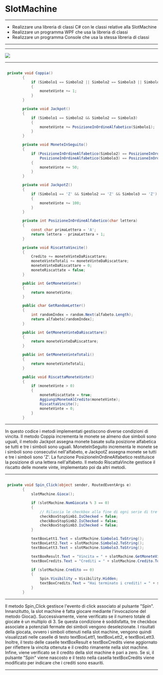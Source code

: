 # SlotMachine
***
- Realizzare una libreria di classi C# con le classi relative alla SlotMachine
- Realizzare un programma WPF che usa la libreria di classi
- Realizzare un programma Console che usa la stessa libreria di classi
 ***
*** 
<img src="https://github.com/ale02082000/SlotMachine/assets/127590077/47dd18a9-3e04-4580-be4b-7f0dd95431c9">

***



``` c#

 private void Coppia()
        {
            if (Simbolo1 == Simbolo2 || Simbolo2 == Simbolo3 || Simbolo1 == Simbolo3)
            {
                moneteVinte += 1;
            }
        }

        private void Jackpot()
        {
            if (Simbolo1 == Simbolo2 && Simbolo2 == Simbolo3)
            {
                moneteVinte += PosizioneInOrdineAlfabetico(Simbolo1);
            }
        }

        private void MoneteInSeguito()
        {
            if (PosizioneInOrdineAlfabetico(Simbolo2) == PosizioneInOrdineAlfabetico(Simbolo1) + 1 &&
                PosizioneInOrdineAlfabetico(Simbolo3) == PosizioneInOrdineAlfabetico(Simbolo2) + 1)
            {
                moneteVinte += 50;
            }
        }

        private void JackpotZ()
        {
            if (Simbolo1 == 'Z' && Simbolo2 == 'Z' && Simbolo3 == 'Z')
            {
                moneteVinte += 100;
            }
        }

        private int PosizioneInOrdineAlfabetico(char lettera)
        {
            const char primaLettera = 'A';
            return lettera - primaLettera + 1;
        }

        private void RiscattaVincite()
        {
            Credito += moneteVinteDaRiscattare;
            moneteVinteTotali += moneteVinteDaRiscattare;
            moneteVinteDaRiscattare = 0;
            moneteRiscattate = false;
        }

        public int GetMoneteVinte()
        {
            return moneteVinte;
        }

        public char GetRandomLetter()
        {
            int randomIndex = random.Next(alfabeto.Length);
            return alfabeto[randomIndex];
        }

        public int GetMoneteVinteDaRiscattare()
        {
            return moneteVinteDaRiscattare;
        }

        public int GetMoneteVinteTotali()
        {
            return moneteVinteTotali;
        }

        public void RiscattaMoneteVinte()
        {
            if (moneteVinte > 0)
            {
                moneteRiscattate = true;
                AggiungiMoneteAlCredito(moneteVinte);
                RiscattaVincite();
                moneteVinte = 0;
            }
        }

```
***
In questo codice i metodi implementati gestiscono diverse condizioni di vincita.
Il metodo Coppia incrementa le monete se almeno due simboli sono uguali, il metodo Jackpot assegna monete basate sulla posizione alfabetica se tutti e tre i simboli sono uguali. MoneteInSeguito incrementa le monete se i simboli sono consecutivi nell'alfabeto, e JackpotZ assegna monete se tutti e tre i simboli sono 'Z'. La funzione PosizioneInOrdineAlfabetico restituisce la posizione di una lettera nell'alfabeto. Il metodo RiscattaVincite gestisce il riscatto delle monete vinte, implementato poi da altri metodi.
***





``` c#

 private void Spin_Click(object sender, RoutedEventArgs e)
        {
            slotMachine.Gioca();

            if (slotMachine.NumGiocata % 3 == 0)
            {
                // Rilascia le checkbox alla fine di ogni serie di tre giocate
                checkBoxStopSimb1.IsChecked = false;
                checkBoxStopSimb2.IsChecked = false;
                checkBoxStopSimb3.IsChecked = false;
            }

            textBoxLett1.Text = slotMachine.Simbolo1.ToString();
            textBoxLett2.Text = slotMachine.Simbolo2.ToString();
            textBoxLett3.Text = slotMachine.Simbolo3.ToString();

            textBoxResult.Text = "Vincita = " + slotMachine.GetMoneteVinte().ToString();
            textBoxCredits.Text = "Crediti = " + slotMachine.Credito.ToString();

            if (slotMachine.Credito == 0)
            {
                Spin.Visibility = Visibility.Hidden;
                textBoxCredits.Text = "Hai terminato i crediti! = " + slotMachine.Credito.ToString();
            }
        }

```

***
Il metodo Spin_Click gestisce l'evento di click associato al pulsante "Spin".
Innanzitutto, la slot machine è fatta giocare mediante l'invocazione del metodo Gioca(). Successivamente, viene verificato se il numero totale di giocate è un multiplo di 3. Se questa condizione è soddisfatta, tre checkbox associate a potenziali fermate dei simboli vengono deselezionate.
I risultati della giocata, ovvero i simboli ottenuti nella slot machine, vengono quindi visualizzati nelle caselle di testo textBoxLett1, textBoxLett2, e textBoxLett3. Inoltre, il testo delle caselle textBoxResult e textBoxCredits viene aggiornato per riflettere la vincita ottenuta e il credito rimanente nella slot machine.
Infine, viene verificato se il credito della slot machine è pari a zero. Se si, il pulsante "Spin" viene nascosto e il testo nella casella textBoxCredits viene modificato per indicare che i crediti sono esauriti.
***



